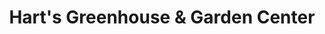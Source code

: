---
title: "Hart's Greenhouse & Garden Center"
url: /brooklyn/harts-greenhouse-und-garden-center/
shop: Garten-Center
---